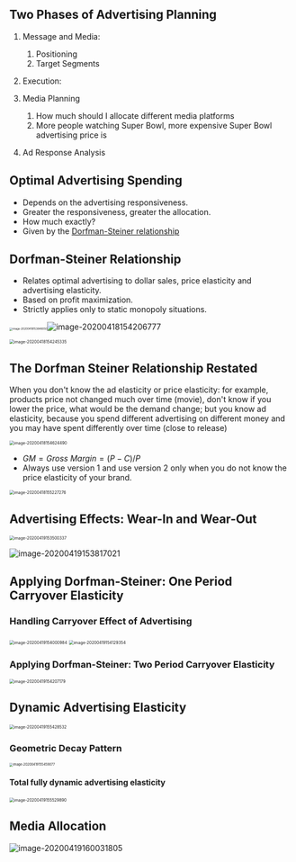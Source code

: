 ## Two Phases of Advertising Planning

1. Message and Media:  
   1. Positioning
   2. Target Segments

2.  Execution:
   1. Media Planning
      1. How much should I allocate different media platforms
      2. More people watching Super Bowl, more expensive Super Bowl advertising price is 
   2. Ad Response Analysis

## Optimal Advertising Spending

- Depends on the advertising responsiveness.
- Greater the responsiveness, greater the allocation.
- How much exactly?
- Given by the <u>Dorfman-Steiner relationship</u>

## Dorfman-Steiner Relationship

- Relates optimal advertising to dollar sales, price elasticity and advertising elasticity.
- Based on profit maximization.
- Strictly applies only to static monopoly situations.

<img src="https://tva1.sinaimg.cn/large/007S8ZIlgy1gdyl6cxci5j30s40g8tb1.jpg" alt="image-20200418153848050" style="zoom: 33%;" />![image-20200418154206777](https://tva1.sinaimg.cn/large/007S8ZIlgy1gdyl9rvl7tj309406o0te.jpg)

<img src="https://tva1.sinaimg.cn/large/007S8ZIlgy1gdylagx3dfj30xa0kmq86.jpg" alt="image-20200418154245335" style="zoom:50%;" />

## The Dorfman Steiner Relationship Restated

When you don't know the ad elasticity or price elasticity: for example, products price not changed much over time (movie), don't know if you lower the price, what would be the demand change; but you know ad elasticity, because you spend different advertising on different money and you may have spent differently over time (close to release)

<img src="https://tva1.sinaimg.cn/large/007S8ZIlgy1gdyleabk0jj30vy0kwdln.jpg" alt="image-20200418154624490" style="zoom:50%;" />

- $GM=Gross\ Margin=(P-C)/P$ 
- Always use version 1 and use version 2 only when you do not know the price elasticity of your brand.

<img src="https://tva1.sinaimg.cn/large/007S8ZIlgy1gdylklcsp2j31020kugt2.jpg" alt="image-20200418155227276" style="zoom:50%;" />

## Advertising Effects: Wear-In and Wear-Out

<img src="https://tva1.sinaimg.cn/large/007S8ZIlgy1gdzqosdx13j31400km43o.jpg" alt="image-20200419153500337" style="zoom:50%;" />

![image-20200419153817021](https://tva1.sinaimg.cn/large/007S8ZIlgy1gdzqs4sx7mj319y0guaf5.jpg)

## Applying Dorfman-Steiner: One Period Carryover Elasticity

### Handling Carryover Effect of Advertising

<img src="https://tva1.sinaimg.cn/large/007S8ZIlgy1gdzqtxe0x1j312o0asjsj.jpg" alt="image-20200419154000984" style="zoom:50%;" />

<img src="https://tva1.sinaimg.cn/large/007S8ZIlgy1gdzqvgtcskj310o0au0ts.jpg" alt="image-20200419154129354" style="zoom:50%;" />

### Applying Dorfman-Steiner: Two Period Carryover Elasticity

<img src="https://tva1.sinaimg.cn/large/007S8ZIlgy1gdzqw418u8j315y0d475q.jpg" alt="image-20200419154207179" style="zoom:50%;" />

## Dynamic Advertising Elasticity

<img src="https://tva1.sinaimg.cn/large/007S8ZIlgy1gdzr8zmho6j30wk0kq0z4.jpg" alt="image-20200419155428532" style="zoom:50%;" />

### Geometric Decay Pattern

<img src="https://tva1.sinaimg.cn/large/007S8ZIlgy1gdzr9hqpovj309q03cdfy.jpg" alt="image-20200419155459077" style="zoom:40%;" />

#### Total fully dynamic advertising elasticity

<img src="/Users/aoyingxue/Library/Application%20Support/typora-user-images/image-20200419155529890.png" alt="image-20200419155529890" style="zoom:50%;" />

## Media Allocation

![image-20200419160031805](https://tva1.sinaimg.cn/large/007S8ZIlgy1gdzrf9wpcfj31ay0kewi1.jpg)